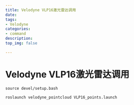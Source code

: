 ```yaml
---
title: Velodyne VLP16激光雷达调用
date:
tags: 
- Velodyne
categories:
- command
description:
top_img: false

---
```


# Velodyne VLP16激光雷达调用

```shell
source devel/setup.bash

roslaunch velodyne_pointcloud VLP16_points.launch
```


